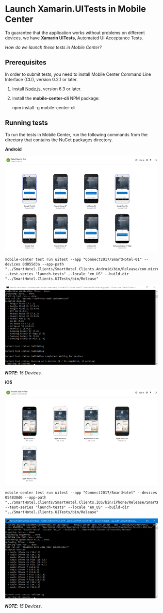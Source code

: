 # Launch Xamarin.UITests in Mobile Center

To guarantee that the application works without problems on different devices, we have **Xamarin UITests**, Automated UI Acceptance Tests.

*How do we launch these tests in Mobile Center?*

## Prerequisites
In order to submit tests, you need to install Mobile Center Command Line Interface (CLI), version 0.2.1 or later.

1. Install [Node.js](https://nodejs.org/en/), version 6.3 or later.
2. Install the **mobile-center-cli** NPM package: 

    npm install -g mobile-center-cli

## Running tests

To run the tests in Mobile Center, run the following commands from the directory that contains the NuGet packages directory.

**Android**

![Mobile Center](images/uitests-android.png)

    mobile-center test run uitest --app "Connect2017/SmartHotel-01" --devices 0d855d3a --app-path "../SmartHotel.Clients/SmartHotel.Clients.Android/bin/Release/com.microsoft.smarthotel.apk"  --test-series "launch-tests" --locale "en_US" --build-dir "../SmartHotel.Clients.UITests/bin/Release"

![Command](images/uitests-command-android.png)

***NOTE**: 15 Devices.*

**iOS**

![Mobile Center](images/uitests-ios.png)

    mobile-center test run uitest --app "Connect2017/SmartHotel" --devices 054838d6 --app-path "../SmartHotel.Clients/SmartHotel.Clients.iOS/bin/iPhone/Release/SmartHotel.Clients.iOS.ipa"  --test-series "launch-tests" --locale "en_US" --build-dir "../SmartHotel.Clients.UITests/bin/Release"

![Command](images/uitests-command-ios.png)

***NOTE**: 15 Devices.*